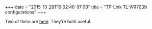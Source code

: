 ﻿+++
date = "2015-10-28T19:02:40-07:00"
title = "TP-Link TL-WR703N configurations"
+++



Two of them are [here](https://github.com/sowbug/703n). They’re both useful.

